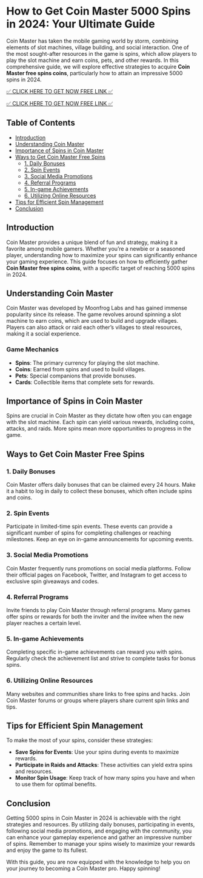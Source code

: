 # How to Get Coin Master 5000 Spins in 2024: Your Ultimate Guide

Coin Master has taken the mobile gaming world by storm, combining elements of slot machines, village building, and social interaction. One of the most sought-after resources in the game is spins, which allow players to play the slot machine and earn coins, pets, and other rewards. In this comprehensive guide, we will explore effective strategies to acquire **Coin Master free spins coins**, particularly how to attain an impressive 5000 spins in 2024.

[✅ CLICK HERE TO GET NOW FREE LINK ✅](https://coinmasterfreespinslink.github.io/coinslink/)

[✅ CLICK HERE TO GET NOW FREE LINK ✅](https://coinmasterfreespinslink.github.io/coinslink/)

## Table of Contents

- [Introduction](#introduction)
- [Understanding Coin Master](#understanding-coin-master)
- [Importance of Spins in Coin Master](#importance-of-spins-in-coin-master)
- [Ways to Get Coin Master Free Spins](#ways-to-get-coin-master-free-spins)
  - [1. Daily Bonuses](#daily-bonuses)
  - [2. Spin Events](#spin-events)
  - [3. Social Media Promotions](#social-media-promotions)
  - [4. Referral Programs](#referral-programs)
  - [5. In-game Achievements](#in-game-achievements)
  - [6. Utilizing Online Resources](#utilizing-online-resources)
- [Tips for Efficient Spin Management](#tips-for-efficient-spin-management)
- [Conclusion](#conclusion)

## Introduction

Coin Master provides a unique blend of fun and strategy, making it a favorite among mobile gamers. Whether you’re a newbie or a seasoned player, understanding how to maximize your spins can significantly enhance your gaming experience. This guide focuses on how to efficiently gather **Coin Master free spins coins**, with a specific target of reaching 5000 spins in 2024.

## Understanding Coin Master

Coin Master was developed by Moonfrog Labs and has gained immense popularity since its release. The game revolves around spinning a slot machine to earn coins, which are used to build and upgrade villages. Players can also attack or raid each other’s villages to steal resources, making it a social experience.

### Game Mechanics

- **Spins**: The primary currency for playing the slot machine.
- **Coins**: Earned from spins and used to build villages.
- **Pets**: Special companions that provide bonuses.
- **Cards**: Collectible items that complete sets for rewards.

## Importance of Spins in Coin Master

Spins are crucial in Coin Master as they dictate how often you can engage with the slot machine. Each spin can yield various rewards, including coins, attacks, and raids. More spins mean more opportunities to progress in the game.

## Ways to Get Coin Master Free Spins

### 1. Daily Bonuses

Coin Master offers daily bonuses that can be claimed every 24 hours. Make it a habit to log in daily to collect these bonuses, which often include spins and coins.

### 2. Spin Events

Participate in limited-time spin events. These events can provide a significant number of spins for completing challenges or reaching milestones. Keep an eye on in-game announcements for upcoming events.

### 3. Social Media Promotions

Coin Master frequently runs promotions on social media platforms. Follow their official pages on Facebook, Twitter, and Instagram to get access to exclusive spin giveaways and codes.

### 4. Referral Programs

Invite friends to play Coin Master through referral programs. Many games offer spins or rewards for both the inviter and the invitee when the new player reaches a certain level.

### 5. In-game Achievements

Completing specific in-game achievements can reward you with spins. Regularly check the achievement list and strive to complete tasks for bonus spins.

### 6. Utilizing Online Resources

Many websites and communities share links to free spins and hacks. Join Coin Master forums or groups where players share current spin links and tips.

## Tips for Efficient Spin Management

To make the most of your spins, consider these strategies:

- **Save Spins for Events**: Use your spins during events to maximize rewards.
- **Participate in Raids and Attacks**: These activities can yield extra spins and resources.
- **Monitor Spin Usage**: Keep track of how many spins you have and when to use them for optimal benefits.

## Conclusion

Getting 5000 spins in Coin Master in 2024 is achievable with the right strategies and resources. By utilizing daily bonuses, participating in events, following social media promotions, and engaging with the community, you can enhance your gameplay experience and gather an impressive number of spins. Remember to manage your spins wisely to maximize your rewards and enjoy the game to its fullest.

With this guide, you are now equipped with the knowledge to help you on your journey to becoming a Coin Master pro. Happy spinning!
